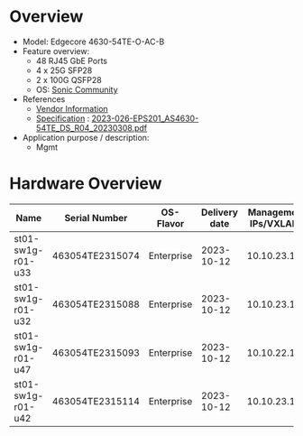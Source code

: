 
# Overview

* Model: Edgecore 4630-54TE-O-AC-B
* Feature overview:
  * 48 RJ45 GbE Ports
  * 4 x 25G SFP28
  * 2 x 100G QSFP28
  * OS: [Sonic Community](https://sonicfoundation.dev/)
* References
  * [Vendor Information](https://www.edge-core.com/productsInfo.php?cls=1&cls2=9&cls3=587&id=927)
  * [Specification](https://www.edge-core.com/productsInfo.php?cls=1&cls2=9&cls3=587&id=927) : [2023-026-EPS201_AS4630-54TE_DS_R04_20230308.pdf](https://github.com/SCS-Private/orga-infra/blob/main/scs-system-landscape/spec_sheets/network//2023-026-EPS201_AS4630-54TE_DS_R04_20230308.pdf)
* Application purpose / description:
  * Mgmt

# Hardware Overview

| Name                | Serial Number   | OS-Flavor  | Delivery date | Management IPs/VXLANs | MGMT MAC          | ASN   | Serial      | Comments                        |
|---------------------|-----------------|------------|---------------|-----------------------|-------------------|-------|-------------|---------------------------------|
| st01-sw1g-r01-u33   | 463054TE2315074 | Enterprise | 2023-10-12    | 10.10.23.100          | d0:77:ce:2b:31:c4 | NONE  | AMBOb113318 | production, mgmt                |
| st01-sw1g-r01-u32   | 463054TE2315088 | Enterprise | 2023-10-12    | 10.10.23.101          | d0:77:ce:2b:3f:c4 | NONE  | DXBOb113318 | Production, mgmt                |
| st01-sw1g-r01-u47   | 463054TE2315093 | Enterprise | 2023-10-12    | 10.10.22.102          | d0:77:ce:2b:44:c4 | NONE  | EFBGb113318 | datacenter, not final           |
| st01-sw1g-r01-u42   | 463054TE2315114 | Enterprise | 2023-10-12    | 10.10.23.103          | d0:77:ce:2b:59:c4 | NONE  | EGBGb113318 | lab, mgmt                       |
